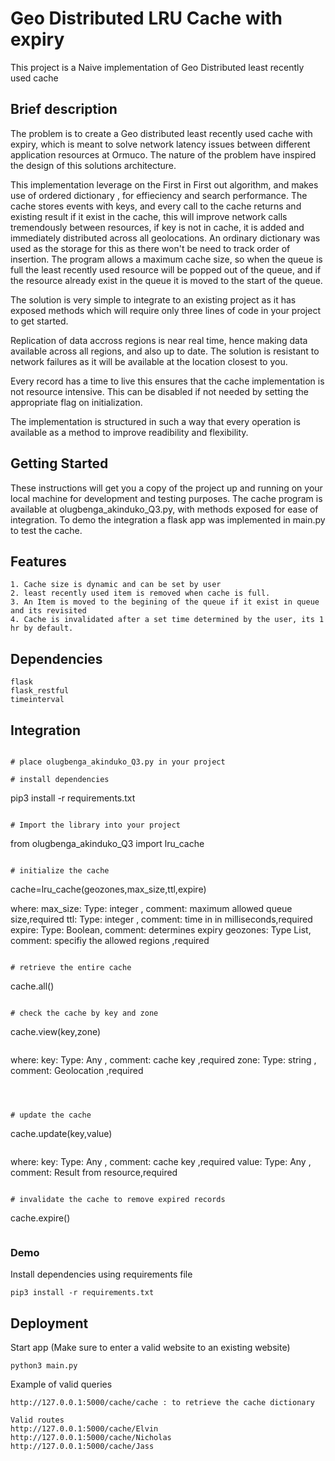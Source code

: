 #  Geo Distributed LRU Cache with expiry

This project is a Naive implementation of Geo Distributed least recently used cache

## Brief description

The problem is to create a Geo distributed least recently used cache with expiry, which is meant to solve network latency issues between different application resources at Ormuco. The nature of the problem have inspired the design of this solutions architecture. 

This implementation leverage on the First in First out algorithm, and makes use of ordered dictionary , for effieciency and search performance. The cache stores events with keys, and every call to the cache returns and existing result if it exist in the cache, this will improve network calls tremendously between resources, if key is not in cache, it is added and immediately distributed across all geolocations. An ordinary dictionary was used as the storage for this as there won't be need to track order of insertion. The program allows a maximum cache size, so when the queue is full the least recently used resource will be popped out of the queue, and if the resource already exist in the queue it is moved to the start of the queue.

The solution is very simple to integrate to an existing project as it has exposed methods which will require only three lines of code in your project to get started.

Replication of data accross regions is near real time, hence making data available across all regions, 
and also up to date. The solution is resistant to network failures as it will be available at the location closest to you.

Every record has a time to live this ensures that the cache implementation is not resource intensive. This can be disabled if not needed by setting the appropriate flag on initialization.

The implementation is structured in such a way that every operation is available as a method to improve readibility and flexibility.

## Getting Started

These instructions will get you a copy of the project up and running on your local machine for development and testing purposes. The cache program is available at olugbenga_akinduko_Q3.py, with methods exposed for ease of integration. To demo the integration a flask app was implemented in main.py to test the cache.



## Features

```
1. Cache size is dynamic and can be set by user
2. least recently used item is removed when cache is full.
3. An Item is moved to the begining of the queue if it exist in queue and its revisited
4. Cache is invalidated after a set time determined by the user, its 1 hr by default.
```

## Dependencies

```
flask
flask_restful
timeinterval
```

## Integration

```

# place olugbenga_akinduko_Q3.py in your project

# install dependencies

```
pip3 install -r requirements.txt
``` 

# Import the library into your project

```
from olugbenga_akinduko_Q3 import lru_cache
```

# initialize the cache

```
cache=lru_cache(geozones,max_size,ttl,expire)

where:
max_size: Type: integer , comment: maximum allowed queue size,required
ttl: Type: integer , comment: time in in milliseconds,required
expire: Type: Boolean, comment: determines expiry
geozones: Type List, comment: specifiy the allowed regions ,required
```

# retrieve the entire cache

```
cache.all() 
```

# check the cache by key and zone

```
cache.view(key,zone) 
```

```
where:
key: Type: Any , comment: cache key ,required
zone: Type: string , comment: Geolocation ,required
```



# update the cache

```
cache.update(key,value) 
```
```
where:
key: Type: Any , comment: cache key ,required
value: Type: Any , comment: Result from resource,required
```

# invalidate the cache to remove expired records

```
cache.expire() 
```

```


### Demo

Install dependencies using requirements file

```
pip3 install -r requirements.txt
``` 

## Deployment

Start app (Make sure to enter a valid website to an existing website)

```
python3 main.py
``` 

Example of valid queries

```
http://127.0.0.1:5000/cache/cache : to retrieve the cache dictionary

Valid routes
http://127.0.0.1:5000/cache/Elvin
http://127.0.0.1:5000/cache/Nicholas
http://127.0.0.1:5000/cache/Jass
```

